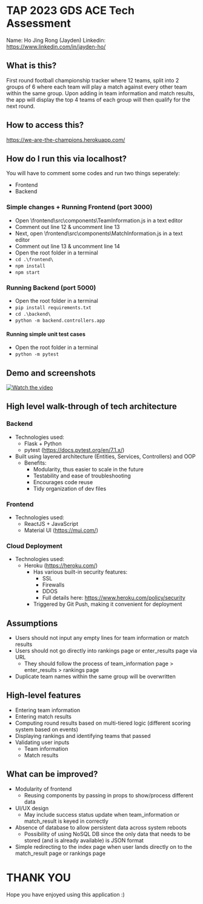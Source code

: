 # TAP 2023 GDS ACE Tech Assessment

Name: Ho Jing Rong (Jayden)
Linkedin: https://www.linkedin.com/in/jayden-ho/ 

## What is this?
First round football championship tracker where 12 teams, split into 2 groups of 6 where each team will play a match against every other team within the same group. Upon adding in team information and match results, the app will display the top 4 teams of each group will then qualify for the next round.

## How to access this?
https://we-are-the-champions.herokuapp.com/

## How do I run this via localhost?
You will have to comment some codes and run two things seperately:
* Frontend
* Backend

### Simple changes + Running Frontend (port 3000)
* Open \frontend\src\components\TeamInformation.js in a text editor
* Comment out line 12 & uncomment line 13
* Next, open \frontend\src\components\MatchInformation.js in a text editor
* Comment out line 13 & uncomment line 14
* Open the root folder in a terminal 
* `cd .\frontend\ `
* `npm install`
* `npm start`

### Running Backend (port 5000)
* Open the root folder in a terminal 
* `pip install requirements.txt`
* `cd .\backend\`
* `python -m backend.controllers.app`

#### Running simple unit test cases
* Open the root folder in a terminal 
* `python -m pytest`

## Demo and screenshots
[![Watch the video](https://img.youtube.com/vi/aEORRe-aXss/maxresdefault.jpg)](https://youtu.be/aEORRe-aXss)

## High level walk-through of tech architecture
### Backend
* Technologies used: 
    * Flask + Python 
    * pytest (https://docs.pytest.org/en/7.1.x/)
* Built using layered architecture (Entities, Services, Controllers) and OOP
    * Benefits:
        * Modularity, thus easier to scale in the future
        * Testability and ease of troubleshooting
        * Encourages code reuse
        * Tidy organization of dev files
### Frontend
* Technologies used: 
    * ReactJS + JavaScript
    * Material UI (https://mui.com/)
    
### Cloud Deployment
* Technologies used: 
    * Heroku (https://heroku.com/)
        * Has various built-in security features:
            * SSL
            * Firewalls
            * DDOS
            * Full details here: https://www.heroku.com/policy/security
        * Triggered by Git Push, making it convenient for deployment
        
## Assumptions
* Users should not input any empty lines for team information or match results
* Users should not go directly into rankings page or enter_results page via URL
    * They should follow the process of team_information page > enter_results > rankings page
* Duplicate team names within the same group will be overwritten
## High-level features
* Entering team information
* Entering match results
* Computing round results based on multi-tiered logic (different scoring system based on events)
* Displaying rankings and identifying teams that passed
* Validating user inputs
    * Team information
    * Match results
## What can be improved?
* Modularity of frontend
    * Reusing components by passing in props to show/process different data
* UI/UX design
    * May include success status update when team_information or match_result is keyed in correctly   
* Absence of database to allow persistent data across system reboots
    * Possibility of using NoSQL DB since the only data that needs to be stored (and is already available) is JSON format
* Simple redirecting to the index page when user lands directly on to the match_result page or rankings page 
# THANK YOU 
Hope you have enjoyed using this application :)
